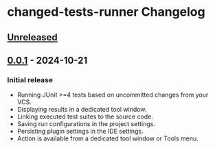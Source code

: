 <!-- Keep a Changelog guide -> https://keepachangelog.com -->

# changed-tests-runner Changelog

## [Unreleased]

## [0.0.1] - 2024-10-21

### Initial release

- Running JUnit >=4 tests based on uncommitted changes from your VCS.
- Displaying results in a dedicated tool window.
- Linking executed test suites to the source code.
- Saving run configurations in the project settings.
- Persisting plugin settings in the IDE settings.
- Action is available from a dedicated tool window or Tools menu.

[Unreleased]: https://github.com/agawron-team/changed-tests-runner/compare/v0.0.1...HEAD
[0.0.1]: https://github.com/agawron-team/changed-tests-runner/commits/v0.0.1
